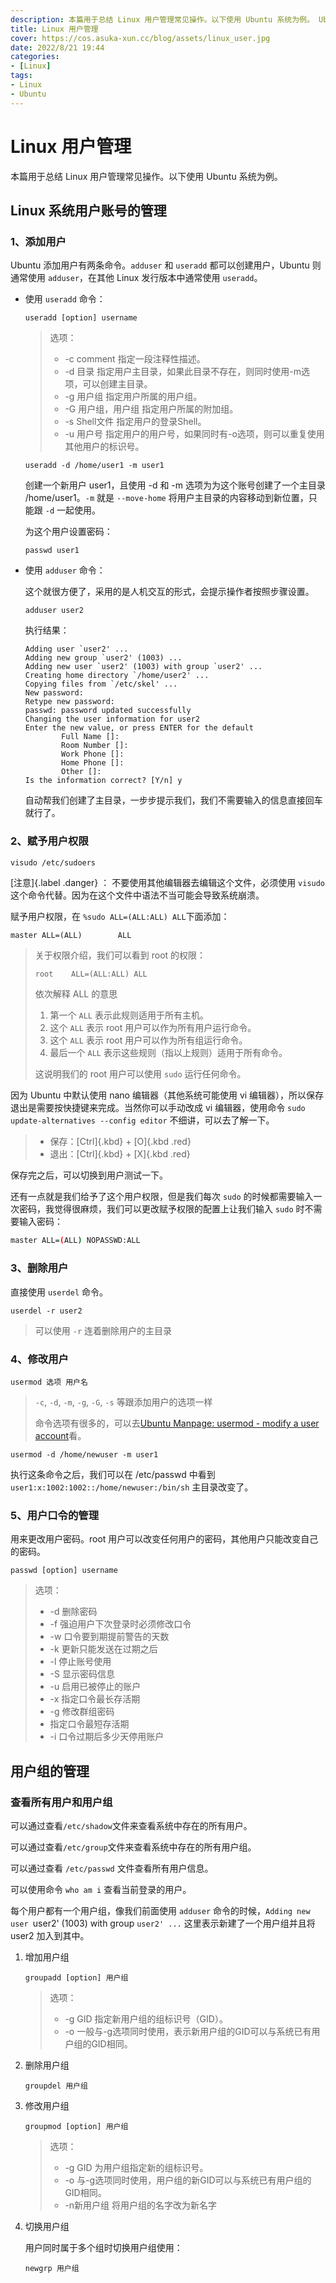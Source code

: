 ```yaml
---
description: 本篇用于总结 Linux 用户管理常见操作。以下使用 Ubuntu 系统为例。 Ubuntu 添加用户有两条命令。`adduser` 和 `useradd` 都可以创建用户，Ubuntu 则通常使用 `adduser`，在其他 Linux 发行版本中通常使用 `useradd`。
title: Linux 用户管理
cover: https://cos.asuka-xun.cc/blog/assets/linux_user.jpg
date: 2022/8/21 19:44
categories:
- [Linux]
tags:
- Linux
- Ubuntu
---
```

# Linux 用户管理

本篇用于总结 Linux 用户管理常见操作。以下使用 Ubuntu 系统为例。

## Linux 系统用户账号的管理

### 1、添加用户

Ubuntu 添加用户有两条命令。`adduser` 和 `useradd` 都可以创建用户，Ubuntu 则通常使用 `adduser`，在其他 Linux 发行版本中通常使用 `useradd`。

- 使用 `useradd` 命令：

  ```shell
  useradd [option] username
  ```

  > 选项：
  >
  > - -c comment 指定一段注释性描述。
  > - -d 目录 指定用户主目录，如果此目录不存在，则同时使用-m选项，可以创建主目录。
  > - -g 用户组 指定用户所属的用户组。
  > - -G 用户组，用户组 指定用户所属的附加组。
  > - -s Shell文件 指定用户的登录Shell。
  > - -u 用户号 指定用户的用户号，如果同时有-o选项，则可以重复使用其他用户的标识号。

  ```shell
  useradd -d /home/user1 -m user1
  ```

  创建一个新用户 user1，且使用 -d 和 -m 选项为为这个账号创建了一个主目录 /home/user1。`-m` 就是 `--move-home` 将用户主目录的内容移动到新位置，只能跟 `-d` 一起使用。

  为这个用户设置密码：

  ```shell
  passwd user1
  ```

- 使用 `adduser` 命令：

  这个就很方便了，采用的是人机交互的形式，会提示操作者按照步骤设置。

  ```shell
  adduser user2
  ```

  执行结果：

  ```shell
  Adding user `user2' ...
  Adding new group `user2' (1003) ...
  Adding new user `user2' (1003) with group `user2' ...
  Creating home directory `/home/user2' ...
  Copying files from `/etc/skel' ...
  New password:
  Retype new password:
  passwd: password updated successfully
  Changing the user information for user2
  Enter the new value, or press ENTER for the default
          Full Name []:
          Room Number []:
          Work Phone []:
          Home Phone []:
          Other []:
  Is the information correct? [Y/n] y
  ```

  自动帮我们创建了主目录，一步步提示我们，我们不需要输入的信息直接回车就行了。

### 2、赋予用户权限

```bash
visudo /etc/sudoers
```

[注意]{.label .danger} ： 不要使用其他编辑器去编辑这个文件，必须使用 `visudo` 这个命令代替。因为在这个文件中语法不当可能会导致系统崩溃。

赋予用户权限，在 `%sudo ALL=(ALL:ALL) ALL`下面添加：

```
master ALL=(ALL)        ALL
```

> 关于权限介绍，我们可以看到 root 的权限：
>
> `root    ALL=(ALL:ALL) ALL`
>
> 依次解释 ALL 的意思
>
> 1. 第一个 `ALL` 表示此规则适用于所有主机。
> 2. 这个 `ALL` 表示 root 用户可以作为所有用户运行命令。
> 3. 这个 `ALL` 表示 root 用户可以作为所有组运行命令。
> 4. 最后一个 `ALL` 表示这些规则（指以上规则）适用于所有命令。
>
> 这说明我们的 root 用户可以使用 `sudo` 运行任何命令。

因为 Ubuntu 中默认使用 nano 编辑器（其他系统可能使用 vi 编辑器），所以保存退出是需要按快捷键来完成。当然你可以手动改成 vi 编辑器，使用命令 `sudo update-alternatives --config editor` 不细讲，可以去了解一下。

> - 保存：[Ctrl]{.kbd} + [O]{.kbd .red}
> - 退出：[Ctrl]{.kbd} + [X]{.kbd .red}

保存完之后，可以切换到用户测试一下。

还有一点就是我们给予了这个用户权限，但是我们每次 `sudo` 的时候都需要输入一次密码，我觉得很麻烦，我们可以更改赋予权限的配置上让我们输入 `sudo` 时不需要输入密码：

```bash
master ALL=(ALL) NOPASSWD:ALL
```

### 3、删除用户

直接使用 `userdel` 命令。

```shell
userdel -r user2
```

> 可以使用 `-r` 连着删除用户的主目录

### 4、修改用户

```shell
usermod 选项 用户名
```

> `-c`, `-d`, `-m`, `-g`, `-G`, `-s` 等跟添加用户的选项一样
>
> 命令选项有很多的，可以去[Ubuntu Manpage: usermod - modify a user account](https://manpages.ubuntu.com/manpages/xenial/en/man8/usermod.8.html)看。

```shell
usermod -d /home/newuser -m user1
```

执行这条命令之后，我们可以在 /etc/passwd 中看到 `user1:x:1002:1002::/home/newuser:/bin/sh` 主目录改变了。

### 5、用户口令的管理

用来更改用户密码。root 用户可以改变任何用户的密码，其他用户只能改变自己的密码。

```shell
passwd [option] username
```

> 选项：
>
> - -d 删除密码
> - -f 强迫用户下次登录时必须修改口令
> - -w 口令要到期提前警告的天数
> - -k 更新只能发送在过期之后
> - -l 停止账号使用
> - -S 显示密码信息
> - -u 启用已被停止的账户
> - -x 指定口令最长存活期
> - -g 修改群组密码
> - 指定口令最短存活期
> - -i 口令过期后多少天停用账户

## 用户组的管理

### 查看所有用户和用户组

可以通过查看`/etc/shadow`文件来查看系统中存在的所有用户。

可以通过查看`/etc/group`文件来查看系统中存在的所有用户组。

可以通过查看 `/etc/passwd` 文件查看所有用户信息。

可以使用命令 `who am i` 查看当前登录的用户。

每个用户都有一个用户组，像我们前面使用 `adduser` 命令的时候，`Adding new user `user2' (1003) with group `user2' ...` 这里表示新建了一个用户组并且将 user2 加入到其中。

1. 增加用户组

   ```shell
   groupadd [option] 用户组
   ```

   > 选项：
   >
   > - -g GID 指定新用户组的组标识号（GID）。
   > - -o 一般与-g选项同时使用，表示新用户组的GID可以与系统已有用户组的GID相同。

2. 删除用户组

   ```shell
   groupdel 用户组
   ```

3. 修改用户组

   ```shell
   groupmod [option] 用户组
   ```

   > 选项：
   >
   > - -g GID 为用户组指定新的组标识号。
   > - -o 与-g选项同时使用，用户组的新GID可以与系统已有用户组的GID相同。
   > - -n新用户组 将用户组的名字改为新名字

4. 切换用户组

   用户同时属于多个组时切换用户组使用：

   ```shell
   newgrp 用户组
   ```

   
